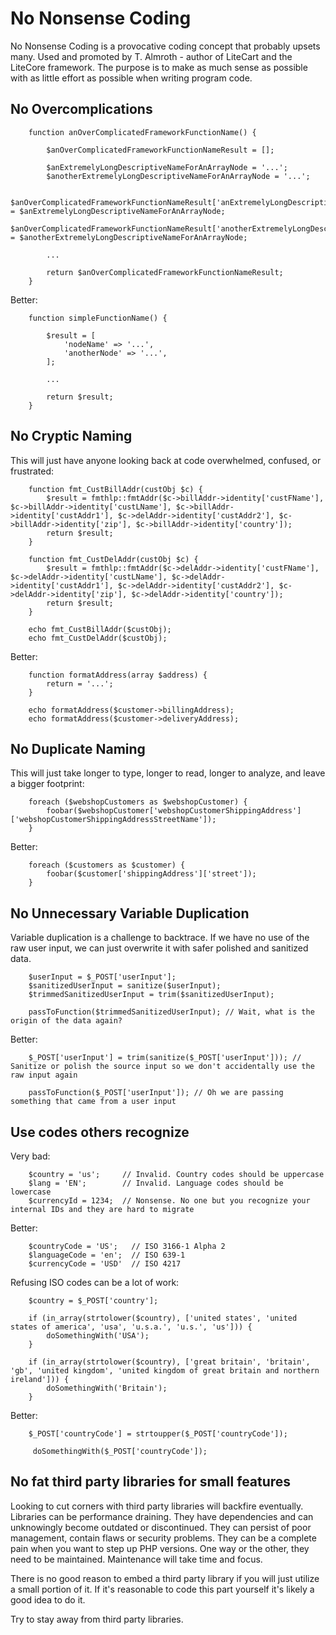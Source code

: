 
# No Nonsense Coding

No Nonsense Coding is a provocative coding concept that probably upsets many. Used and promoted by T. Almroth - author of LiteCart and the LiteCore framework.
The purpose is to make as much sense as possible with as little effort as possible when writing program code.


## No Overcomplications

		function anOverComplicatedFrameworkFunctionName() {

			$anOverComplicatedFrameworkFunctionNameResult = [];

			$anExtremelyLongDescriptiveNameForAnArrayNode = '...';
			$anotherExtremelyLongDescriptiveNameForAnArrayNode = '...';

			$anOverComplicatedFrameworkFunctionNameResult['anExtremelyLongDescriptiveNameForAnArrayNode'] = $anExtremelyLongDescriptiveNameForAnArrayNode;
			$anOverComplicatedFrameworkFunctionNameResult['anotherExtremelyLongDescriptiveNameForAnArrayNode'] = $anotherExtremelyLongDescriptiveNameForAnArrayNode;

			...

			return $anOverComplicatedFrameworkFunctionNameResult;
		}

Better:

		function simpleFunctionName() {

			$result = [
				'nodeName' => '...',
				'anotherNode' => '...',
			];

			...

			return $result;
		}


## No Cryptic Naming

This will just have anyone looking back at code overwhelmed, confused, or frustrated:

		function fmt_CustBillAddr(custObj $c) {
			$result = fmthlp::fmtAddr($c->billAddr->identity['custFName'], $c->billAddr->identity['custLName'], $c->billAddr->identity['custAddr1'], $c->delAddr->identity['custAddr2'], $c->billAddr->identity['zip'], $c->billAddr->identity['country']);
			return $result;
		}

		function fmt_CustDelAddr(custObj $c) {
			$result = fmthlp::fmtAddr($c->delAddr->identity['custFName'], $c->delAddr->identity['custLName'], $c->delAddr->identity['custAddr1'], $c->delAddr->identity['custAddr2'], $c->delAddr->identity['zip'], $c->delAddr->identity['country']);
			return $result;
		}

		echo fmt_CustBillAddr($custObj);
		echo fmt_CustDelAddr($custObj);

Better:

		function formatAddress(array $address) {
			return = '...';
		}

		echo formatAddress($customer->billingAddress);
		echo formatAddress($customer->deliveryAddress);


## No Duplicate Naming

This will just take longer to type, longer to read, longer to analyze, and leave a bigger footprint:

		foreach ($webshopCustomers as $webshopCustomer) {
			foobar($webshopCustomer['webshopCustomerShippingAddress']['webshopCustomerShippingAddressStreetName']);
		}

Better:

		foreach ($customers as $customer) {
			foobar($customer['shippingAddress']['street']);
		}


## No Unnecessary Variable Duplication

Variable duplication is a challenge to backtrace. If we have no use of the raw user input, we can just overwrite it with safer polished and sanitized data.

		$userInput = $_POST['userInput'];
		$sanitizedUserInput = sanitize($userInput);
		$trimmedSanitizedUserInput = trim($sanitizedUserInput);

		passToFunction($trimmedSanitizedUserInput); // Wait, what is the origin of the data again?

Better:

		$_POST['userInput'] = trim(sanitize($_POST['userInput'])); // Sanitize or polish the source input so we don't accidentally use the raw input again

		passToFunction($_POST['userInput']); // Oh we are passing something that came from a user input


## Use codes others recognize

Very bad:

		$country = 'us';     // Invalid. Country codes should be uppercase
		$lang = 'EN';        // Invalid. Language codes should be lowercase
		$currencyId = 1234;  // Nonsense. No one but you recognize your internal IDs and they are hard to migrate

Better:

		$countryCode = 'US';   // ISO 3166-1 Alpha 2
		$languageCode = 'en';  // ISO 639-1
		$currencyCode = 'USD'  // ISO 4217


Refusing ISO codes can be a lot of work:

		$country = $_POST['country'];

		if (in_array(strtolower($country), ['united states', 'united states of america', 'usa', 'u.s.a.', 'u.s.', 'us'])) {
			doSomethingWith('USA');
		}

		if (in_array(strtolower($country), ['great britain', 'britain', 'gb', 'united kingdom', 'united kingdom of great britain and northern ireland'])) {
			doSomethingWith('Britain');
		}

Better:

		$_POST['countryCode'] = strtoupper($_POST['countryCode']);

		 doSomethingWith($_POST['countryCode']);


## No fat third party libraries for small features

Looking to cut corners with third party libraries will backfire eventually. Libraries can be performance draining. They have dependencies and can unknowingly become outdated or discontinued. They can persist of poor management, contain flaws or security problems. They can be a complete pain when you want to step up PHP versions. One way or the other, they need to be maintained. Maintenance will take time and focus.

There is no good reason to embed a third party library if you will just utilize a small portion of it. If it's reasonable to code this part yourself it's likely a good idea to do it.

Try to stay away from third party libraries.
